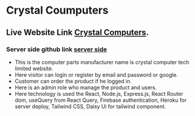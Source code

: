 # Crystal Coumputers

## Live Website Link [Crystal Computers](https://crystal-computers-tech.web.app/).

### Server side github link [server side](https://github.com/frsiam/Crystal-computers-server-side)

* This is the computer parts manufacturer name is crystal computer tech limited website.
* Here visitor can login or register by email and password or google.
* Customer can order the product if he logged in.
* Here is an admin role who manage the product and users.
* Here technology is used the React, Node.js, Express.js, React Router dom, useQuery from React Query, Firebase authentication, Heroku for server deploy, Tailwind CSS, Daisy Ui for tailwind component.
